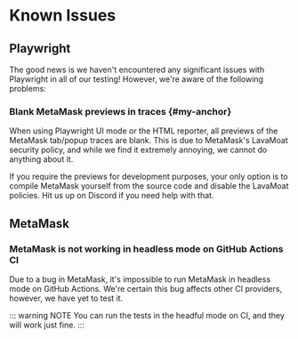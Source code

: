 # Known Issues

## Playwright

The good news is we haven't encountered any significant issues with Playwright in all of our testing! However, we're aware of the following problems:

### Blank MetaMask previews in traces {#my-anchor}

When using Playwright UI mode or the HTML reporter, all previews of the MetaMask tab/popup traces are blank. This is due to MetaMask's LavaMoat security policy, and while we find it extremely annoying, we cannot do anything about it. 

If you require the previews for development purposes, your only option is to compile MetaMask yourself from the source code and disable the LavaMoat policies. Hit us up on Discord if you need help with that.

## MetaMask

### MetaMask is not working in headless mode on GitHub Actions CI

Due to a bug in MetaMask, it's impossible to run MetaMask in headless mode on GitHub Actions. We're certain this bug affects other CI providers, however, we have yet to test it.

::: warning NOTE
You can run the tests in the headful mode on CI, and they will work just fine.
:::
